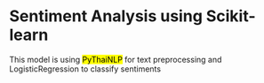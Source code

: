 # Sentiment Analysis using Scikit-learn
This model is using <mark >PyThaiNLP</mark> for text preprocessing and LogisticRegression to classify sentiments

